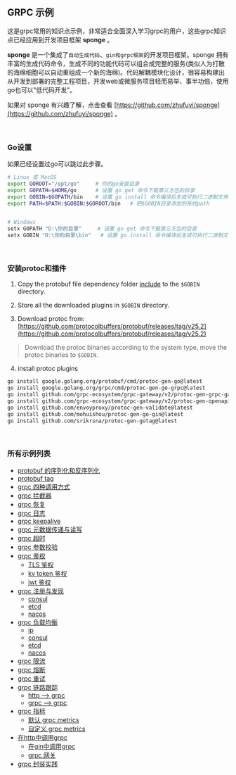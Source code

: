 ## GRPC 示例

这是grpc常用的知识点示例，非常适合全面深入学习grpc的用户，这些grpc知识点已经应用到开发项目框架 **sponge** 。

**sponge** 是一个集成了`自动生成代码`、`gin和grpc框架`的开发项目框架。sponge 拥有丰富的生成代码命令，生成不同的功能代码可以组合成完整的服务(类似人为打散的海绵细胞可以自动重组成一个新的海绵)。代码解耦模块化设计，很容易构建出从开发到部署的完整工程项目，开发web或微服务项目轻而易举、事半功倍，使用go也可以"低代码开发"。

如果对 sponge 有兴趣了解，点击查看 [https://github.com/zhufuyi/sponge](https://github.com/zhufuyi/sponge) 。

<br>

### Go设置

如果已经设置过go可以跳过此步骤。

```bash
# Linux 或 MacOS
export GOROOT="/opt/go"     # 你的go安装目录
export GOPATH=$HOME/go      # 设置 go get 命令下载第三方包的目录
export GOBIN=$GOPATH/bin    # 设置 go install 命令编译后生成可执行二进制文件的存放目录
export PATH=$PATH:$GOBIN:$GOROOT/bin   # 把$GOBIN目录添加到系统path


# Windows
setx GOPATH "D:\你的目录"     # 设置 go get 命令下载第三方包的目录
setx GOBIN "D:\你的目录\bin"   # 设置 go install 命令编译后生成可执行二进制文件的存放目录
```

<br>

### 安装protoc和插件

1. Copy the protobuf file dependency folder [include](include) to the `$GOBIN` directory.

2. Store all the downloaded plugins in `$GOBIN` directory.


3. Download protoc from: [https://github.com/protocolbuffers/protobuf/releases/tag/v25.2](https://github.com/protocolbuffers/protobuf/releases/tag/v25.2)

> Download the protoc binaries according to the system type, move the protoc binaries to `$GOBIN`.

4. install protoc plugins

```bash
go install google.golang.org/protobuf/cmd/protoc-gen-go@latest
go install google.golang.org/grpc/cmd/protoc-gen-go-grpc@latest
go install github.com/grpc-ecosystem/grpc-gateway/v2/protoc-gen-grpc-gateway@latest
go install github.com/grpc-ecosystem/grpc-gateway/v2/protoc-gen-openapiv2@latest
go install github.com/envoyproxy/protoc-gen-validate@latest
go install github.com/mohuishou/protoc-gen-go-gin@latest
go install github.com/srikrsna/protoc-gen-gotag@latest
```

<br>

### 所有示例列表

- [protobuf 的序列化和反序列化](https://github.com/zhufuyi/grpc_examples/tree/main/protobuf)
- [protobuf tag](https://github.com/zhufuyi/grpc_examples/tree/main/tag)
- [grpc 四种调用方式](https://github.com/zhufuyi/grpc_examples/tree/main/helloworld)
- [grpc 拦截器](https://github.com/zhufuyi/grpc_examples/tree/main/interceptor)
- [grpc 恢复](https://github.com/zhufuyi/grpc_examples/tree/main/recovery)
- [grpc 日志](https://github.com/zhufuyi/grpc_examples/tree/main/logging)
- [grpc keepalive](https://github.com/zhufuyi/grpc_examples/tree/main/keepalive)
- [grpc 元数据传递与读写](https://github.com/zhufuyi/grpc_examples/tree/main/metadata)
- [grpc 超时](https://github.com/zhufuyi/grpc_examples/tree/main/timeout)
- [grpc 参数校验](https://github.com/zhufuyi/grpc_examples/tree/main/validate)
- [grpc 鉴权](https://github.com/zhufuyi/grpc_examples/tree/main/security)
  - [TLS 鉴权](https://github.com/zhufuyi/grpc_examples/tree/main/security/tls)
  - [kv token 鉴权](https://github.com/zhufuyi/grpc_examples/tree/main/security/kv_token)
  - [jwt 鉴权](https://github.com/zhufuyi/grpc_examples/tree/main/security/jwt_token)
- [grpc 注册与发现](https://github.com/zhufuyi/grpc_examples/tree/main/registerDiscovery)
  - [consul](https://github.com/zhufuyi/grpc_examples/tree/main/registerDiscovery/consul)
  - [etcd](https://github.com/zhufuyi/grpc_examples/tree/main/registerDiscovery/etcd)
  - [nacos](https://github.com/zhufuyi/grpc_examples/tree/main/registerDiscovery/nacos)
- [grpc 负载均衡](https://github.com/zhufuyi/grpc_examples/tree/main/loadbalance)
  - [ip](https://github.com/zhufuyi/grpc_examples/tree/main/loadbalance/ipAddr)
  - [consul](https://github.com/zhufuyi/grpc_examples/tree/main/loadbalance/consul)
  - [etcd](https://github.com/zhufuyi/grpc_examples/tree/main/loadbalance/etcd)
  - [nacos](https://github.com/zhufuyi/grpc_examples/tree/main/loadbalance/nacos)
- [grpc 限流](https://github.com/zhufuyi/grpc_examples/tree/main/ratelimit)
- [grpc 熔断](https://github.com/zhufuyi/grpc_examples/tree/main/breaker)
- [grpc 重试](https://github.com/zhufuyi/grpc_examples/tree/main/retry)
- [grpc 链路跟踪](https://github.com/zhufuyi/grpc_examples/tree/main/tracing)
  - [http --> grpc](https://github.com/zhufuyi/grpc_examples/tree/main/tracing/http2rpc)
  - [grpc --> grpc](https://github.com/zhufuyi/grpc_examples/tree/main/tracing/rpc2rpc)
- [grpc 指标](https://github.com/zhufuyi/grpc_examples/tree/main/metrics)
  - [默认 grpc metrics](https://github.com/zhufuyi/grpc_examples/tree/main/metrics/defaultMetrics)
  - [自定义 grpc metrics](https://github.com/zhufuyi/grpc_examples/tree/main/metrics/customMetrics)
- [在http中调用grpc](https://github.com/zhufuyi/grpc_examples/tree/main/httpToGrpc)
  - [在gin中调用grpc](https://github.com/zhufuyi/grpc_examples/tree/main/httpToGrpc/ginToGrpc)
  - [grpc 网关](https://github.com/zhufuyi/grpc_examples/tree/main/httpToGrpc/grpc-gateway)
- [grpc 封装实践](https://github.com/zhufuyi/grpc_examples/tree/main/usage)

<br>
